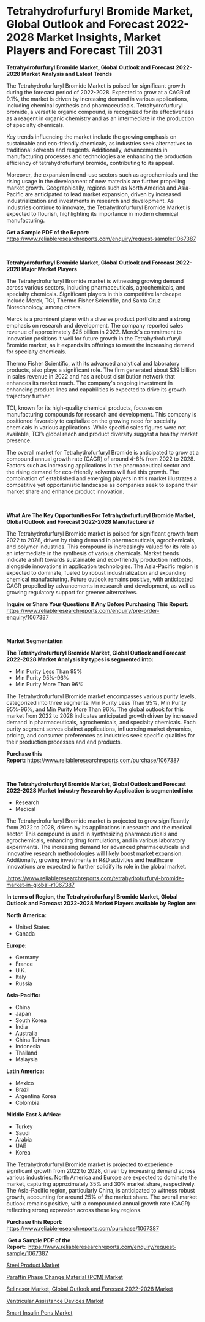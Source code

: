 <p><h1>Tetrahydrofurfuryl Bromide Market, Global Outlook and Forecast 2022-2028 Market Insights, Market Players and Forecast Till 2031</h1></p><p><strong>Tetrahydrofurfuryl Bromide Market, Global Outlook and Forecast 2022-2028 Market Analysis and Latest Trends</strong></p>
<p><p>The Tetrahydrofurfuryl Bromide Market is poised for significant growth during the forecast period of 2022-2028. Expected to grow at a CAGR of 9.1%, the market is driven by increasing demand in various applications, including chemical synthesis and pharmaceuticals. Tetrahydrofurfuryl bromide, a versatile organic compound, is recognized for its effectiveness as a reagent in organic chemistry and as an intermediate in the production of specialty chemicals.</p><p>Key trends influencing the market include the growing emphasis on sustainable and eco-friendly chemicals, as industries seek alternatives to traditional solvents and reagents. Additionally, advancements in manufacturing processes and technologies are enhancing the production efficiency of tetrahydrofurfuryl bromide, contributing to its appeal.</p><p>Moreover, the expansion in end-use sectors such as agrochemicals and the rising usage in the development of new materials are further propelling market growth. Geographically, regions such as North America and Asia-Pacific are anticipated to lead market expansion, driven by increased industrialization and investments in research and development. As industries continue to innovate, the Tetrahydrofurfuryl Bromide Market is expected to flourish, highlighting its importance in modern chemical manufacturing.</p></p>
<p><strong>Get a Sample PDF of the Report:&nbsp;</strong> <a href="https://www.reliableresearchreports.com/enquiry/request-sample/1067387">https://www.reliableresearchreports.com/enquiry/request-sample/1067387</a></p>
<p>&nbsp;</p>
<p><strong>Tetrahydrofurfuryl Bromide Market, Global Outlook and Forecast 2022-2028 Major Market Players</strong></p>
<p><p>The Tetrahydrofurfuryl Bromide market is witnessing growing demand across various sectors, including pharmaceuticals, agrochemicals, and specialty chemicals. Significant players in this competitive landscape include Merck, TCI, Thermo Fisher Scientific, and Santa Cruz Biotechnology, among others.</p><p>Merck is a prominent player with a diverse product portfolio and a strong emphasis on research and development. The company reported sales revenue of approximately $25 billion in 2022. Merck's commitment to innovation positions it well for future growth in the Tetrahydrofurfuryl Bromide market, as it expands its offerings to meet the increasing demand for specialty chemicals.</p><p>Thermo Fisher Scientific, with its advanced analytical and laboratory products, also plays a significant role. The firm generated about $39 billion in sales revenue in 2022 and has a robust distribution network that enhances its market reach. The company's ongoing investment in enhancing product lines and capabilities is expected to drive its growth trajectory further.</p><p>TCI, known for its high-quality chemical products, focuses on manufacturing compounds for research and development. This company is positioned favorably to capitalize on the growing need for specialty chemicals in various applications. While specific sales figures were not available, TCI’s global reach and product diversity suggest a healthy market presence.</p><p>The overall market for Tetrahydrofurfuryl Bromide is anticipated to grow at a compound annual growth rate (CAGR) of around 4-6% from 2022 to 2028. Factors such as increasing applications in the pharmaceutical sector and the rising demand for eco-friendly solvents will fuel this growth. The combination of established and emerging players in this market illustrates a competitive yet opportunistic landscape as companies seek to expand their market share and enhance product innovation.</p></p>
<p>&nbsp;</p>
<p><strong>What Are The Key Opportunities For Tetrahydrofurfuryl Bromide Market, Global Outlook and Forecast 2022-2028 Manufacturers?</strong></p>
<p><p>The Tetrahydrofurfuryl Bromide market is poised for significant growth from 2022 to 2028, driven by rising demand in pharmaceuticals, agrochemicals, and polymer industries. This compound is increasingly valued for its role as an intermediate in the synthesis of various chemicals. Market trends indicate a shift towards sustainable and eco-friendly production methods, alongside innovations in application technologies. The Asia-Pacific region is expected to dominate, fueled by robust industrialization and expanding chemical manufacturing. Future outlook remains positive, with anticipated CAGR propelled by advancements in research and development, as well as growing regulatory support for greener alternatives.</p></p>
<p><strong>Inquire or Share Your Questions If Any Before Purchasing This Report:</strong> <a href="https://www.reliableresearchreports.com/enquiry/pre-order-enquiry/1067387">https://www.reliableresearchreports.com/enquiry/pre-order-enquiry/1067387</a></p>
<p>&nbsp;</p>
<p><strong>Market Segmentation</strong></p>
<p><strong>The Tetrahydrofurfuryl Bromide Market, Global Outlook and Forecast 2022-2028 Market Analysis by types is segmented into:</strong></p>
<p><ul><li>Min Purity Less Than 95%</li><li>Min Purity 95%-96%</li><li>Min Purity More Than 96%</li></ul></p>
<p><p>The Tetrahydrofurfuryl Bromide market encompasses various purity levels, categorized into three segments: Min Purity Less Than 95%, Min Purity 95%-96%, and Min Purity More Than 96%. The global outlook for this market from 2022 to 2028 indicates anticipated growth driven by increased demand in pharmaceuticals, agrochemicals, and specialty chemicals. Each purity segment serves distinct applications, influencing market dynamics, pricing, and consumer preferences as industries seek specific qualities for their production processes and end products.</p></p>
<p><strong>Purchase this Report:&nbsp;</strong><a href="https://www.reliableresearchreports.com/purchase/1067387">https://www.reliableresearchreports.com/purchase/1067387</a></p>
<p>&nbsp;</p>
<p><strong>The Tetrahydrofurfuryl Bromide Market, Global Outlook and Forecast 2022-2028 Market Industry Research by Application is segmented into:</strong></p>
<p><ul><li>Research</li><li>Medical</li></ul></p>
<p><p>The Tetrahydrofurfuryl Bromide market is projected to grow significantly from 2022 to 2028, driven by its applications in research and the medical sector. This compound is used in synthesizing pharmaceuticals and agrochemicals, enhancing drug formulations, and in various laboratory experiments. The increasing demand for advanced pharmaceuticals and innovative research methodologies will likely boost market expansion. Additionally, growing investments in R&D activities and healthcare innovations are expected to further solidify its role in the global market.</p></p>
<p><a href="https://www.reliableresearchreports.com/tetrahydrofurfuryl-bromide-market-in-global-r1067387">&nbsp;https://www.reliableresearchreports.com/tetrahydrofurfuryl-bromide-market-in-global-r1067387</a></p>
<p><strong>In terms of Region, the Tetrahydrofurfuryl Bromide Market, Global Outlook and Forecast 2022-2028 Market Players available by Region are:</strong></p>
<p>
    <p> <strong> North America: </strong>
        <ul>
            <li>United States</li>
            <li>Canada</li>
        </ul>
        </p> 
    <p> <strong> Europe: </strong>
        <ul>
            <li>Germany</li>
            <li>France</li>
            <li>U.K.</li>
            <li>Italy</li>
            <li>Russia</li>
        </ul>
        </p> 
    <p> <strong> Asia-Pacific: </strong>
        <ul>
            <li>China</li>
            <li>Japan</li>
            <li>South Korea</li>
            <li>India</li>
            <li>Australia</li>
            <li>China Taiwan</li>
            <li>Indonesia</li>
            <li>Thailand</li>
            <li>Malaysia</li>
        </ul>
        </p> 
    <p> <strong> Latin America: </strong>
        <ul>
            <li>Mexico</li>
            <li>Brazil</li>
            <li>Argentina Korea</li>
            <li>Colombia</li>
        </ul>
        </p> 
    <p> <strong> Middle East & Africa: </strong>
        <ul>
            <li>Turkey</li>
            <li>Saudi</li>
            <li>Arabia</li>
            <li>UAE</li>
            <li>Korea</li>
        </ul>
    </p>
    </p>
<p><p>The Tetrahydrofurfuryl Bromide market is projected to experience significant growth from 2022 to 2028, driven by increasing demand across various industries. North America and Europe are expected to dominate the market, capturing approximately 35% and 30% market share, respectively. The Asia-Pacific region, particularly China, is anticipated to witness robust growth, accounting for around 25% of the market share. The overall market outlook remains positive, with a compounded annual growth rate (CAGR) reflecting strong expansion across these key regions.</p></p>
<p><strong>Purchase this Report: </strong><a href="https://www.reliableresearchreports.com/purchase/1067387">https://www.reliableresearchreports.com/purchase/1067387</a></p>
<p>&nbsp;<strong>Get a Sample PDF of the Report:&nbsp;&nbsp;</strong><a href="https://www.reliableresearchreports.com/enquiry/request-sample/1067387">https://www.reliableresearchreports.com/enquiry/request-sample/1067387</a></p>
<p><strong></strong></p>
<p><p><a href="https://www.linkedin.com/pulse/steel-product-market-share-size-trends-industry-analysis-n7une?trackingId=c0fgELxAR7a18XZ%2FVWSwEQ%3D%3D">Steel Product Market</a></p><p><a href="https://medium.com/@faith.reidt5556/analyzing-paraffin-phase-change-material-pcm-market-dynamics-and-growth-drivers-and-forecasted-857aff18a70c">Paraffin Phase Change Material (PCM) Market</a></p><p><a href="https://github.com/pizolina/Market-Research-Report-List-6/blob/main/selinexor-market-global-outlook-and-forecast-2022-2028-market.md">Selinexor Market, Global Outlook and Forecast 2022-2028 Market</a></p><p><a href="https://issuu.com/reportprime-2/docs/ventricular-assistance-devices-mark_b087be5a9361ab">Ventricular Assistance Devices Market</a></p><p><a href="https://www.linkedin.com/pulse/navigating-smart-insulin-pens-market-expert-analysis-qhave?trackingId=wypIVSDbS%2FO41ne2Ifk%2BNg%3D%3D">Smart Insulin Pens Market</a></p></p>
